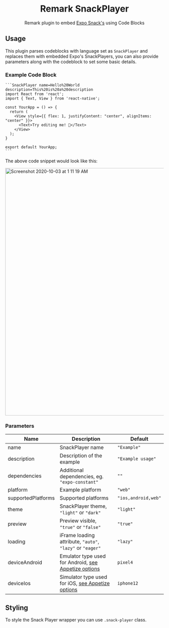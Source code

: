 <h1 align="center">Remark SnackPlayer</h1>

<p align="center">Remark plugin to embed <a href="https://snack.expo.dev/">Expo Snack's</a> using Code Blocks</p>

## Usage

This plugin parses codeblocks with language set as `SnackPlayer` and replaces them with embedded Expo's SnackPlayers, you can also provide parameters along with the codeblock to set some basic details.

### Example Code Block

````
```SnackPlayer name=Hello%20World description=This%20is%20a%20description
import React from 'react';
import { Text, View } from 'react-native';

const YourApp = () => {
  return (
    <View style={{ flex: 1, justifyContent: "center", alignItems: "center" }}>
      <Text>Try editing me! 🎉</Text>
    </View>
  );
}

export default YourApp;
```
````

The above code snippet would look like this:

<img width="783" alt="Screenshot 2020-10-03 at 1 11 19 AM" src="https://user-images.githubusercontent.com/11258286/94963203-67de3500-0515-11eb-974a-a2289c0bfdc8.png"/>

### Parameters

| Name               | Description                                                                                                     | Default             |
| ------------------ | --------------------------------------------------------------------------------------------------------------- | ------------------- |
| name               | SnackPlayer name                                                                                                | `"Example"`         |
| description        | Description of the example                                                                                      | `"Example usage"`   |
| dependencies       | Additional dependencies, eg. `"expo-constant"`                                                                  | `""`                |
| platform           | Example platform                                                                                                | `"web"`             |
| supportedPlatforms | Supported platforms                                                                                             | `"ios,android,web"` |
| theme              | SnackPlayer theme, `"light"` or `"dark"`                                                                        | `"light"`           |
| preview            | Preview visible, `"true"` or `"false"`                                                                          | `"true"`            |
| loading            | iFrame loading attribute, `"auto"`, `"lazy"` or `"eager"`                                                       | `"lazy"`            |
| deviceAndroid      | Emulator type used for Android, [see Appetize options](https://docs.appetize.io/core-features/playback-options) | `pixel4`            |
| deviceIos          | Simulator type used for iOS, [see Appetize options](https://docs.appetize.io/core-features/playback-options)    | `iphone12`          |

## Styling

To style the Snack Player wrapper you can use `.snack-player` class.
